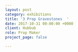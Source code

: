 ```yaml
---
layout: post
category: exhibitions
title: '3 Prop Gravestones  '
date: 2017-10-31 00:00:00 +0000
client: Hubbub
role: Prop Maker
project_page: false

---
```

